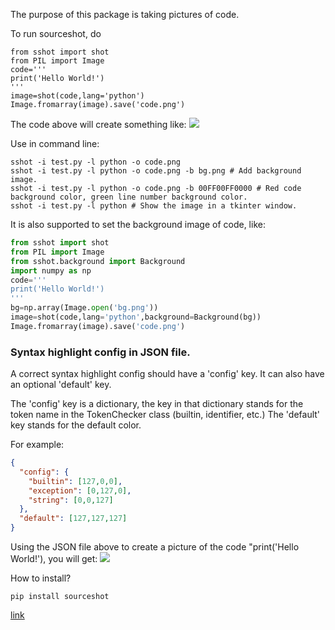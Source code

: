 The purpose of this package is taking pictures of code.

To run sourceshot, do
```
from sshot import shot
from PIL import Image
code='''
print('Hello World!')
'''
image=shot(code,lang='python')
Image.fromarray(image).save('code.png')
```

The code above will create something like:
![](https://i.postimg.cc/sxLHWpJ7/code.png)

Use in command line:
```commandline
sshot -i test.py -l python -o code.png
sshot -i test.py -l python -o code.png -b bg.png # Add background image.
sshot -i test.py -l python -o code.png -b 00FF00FF0000 # Red code background color, green line number background color.
sshot -i test.py -l python # Show the image in a tkinter window.
```

It is also supported to set the background image of code, like:

```python
from sshot import shot
from PIL import Image
from sshot.background import Background
import numpy as np
code='''
print('Hello World!')
'''
bg=np.array(Image.open('bg.png'))
image=shot(code,lang='python',background=Background(bg))
Image.fromarray(image).save('code.png')
```

### Syntax highlight config in JSON file.

A correct syntax highlight config should have a 'config' key.
It can also have an optional 'default' key.

The 'config' key is a dictionary, the key in that dictionary stands for the token name in the TokenChecker class (builtin, identifier, etc.)
The 'default' key stands for the default color.

For example:

```json
{
  "config": {
    "builtin": [127,0,0],
    "exception": [0,127,0],
    "string": [0,0,127]
  },
  "default": [127,127,127]
}
```

Using the JSON file above to create a picture of the code "print('Hello World!'), you will get:
![](https://i.postimg.cc/Mp48Jdxz/code2.png)

How to install?

```commandline
pip install sourceshot
```

[link](https://pypi.org/project/sourceshot/)